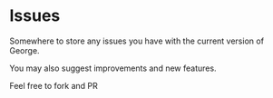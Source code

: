 # Issues
Somewhere to store any issues you have with the current version of George.

You may also suggest improvements and new features. 

Feel free to fork and PR
